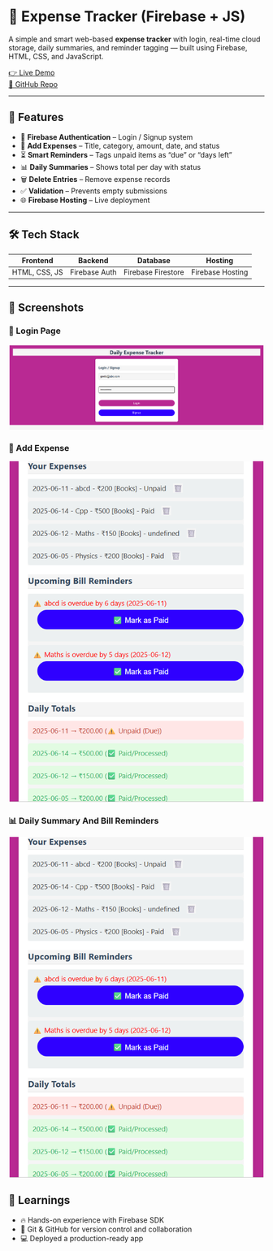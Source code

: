 # 💸 Expense Tracker (Firebase + JS)

A simple and smart web-based **expense tracker** with login, real-time cloud storage, daily summaries, and reminder tagging — built using Firebase, HTML, CSS, and JavaScript.

[👉 Live Demo](https://expense-tracker-app-5d84d.web.app)  
[📂 GitHub Repo](https://github.com/Geeta0803/Expense-Tracker)

---

## 🚀 Features

- 🔐 **Firebase Authentication** – Login / Signup system
- 📝 **Add Expenses** – Title, category, amount, date, and status
- ⏳ **Smart Reminders** – Tags unpaid items as “due” or “days left”
- 📊 **Daily Summaries** – Shows total per day with status
- 🗑️ **Delete Entries** – Remove expense records
- ✅ **Validation** – Prevents empty submissions
- 🌐 **Firebase Hosting** – Live deployment

---

## 🛠️ Tech Stack

| Frontend     | Backend         | Database        | Hosting       |
|--------------|------------------|------------------|----------------|
| HTML, CSS, JS | Firebase Auth     | Firebase Firestore | Firebase Hosting |

---

## 📸 Screenshots

### 🔐 Login Page
<p align="center">
 <img src="login-page.png" width="500"/>
</p>

### 📝 Add Expense 
<p align="center">
 <img src="Display.png" width="500"/>
</p>

### 📊 Daily Summary And Bill Reminders 
<p align="center">
 <img src="Display.png" width="500"/>
</p>





## 🧠 Learnings

- 🔥 Hands-on experience with Firebase SDK
- 📁 Git & GitHub for version control and collaboration
- 💻 Deployed a production-ready app

